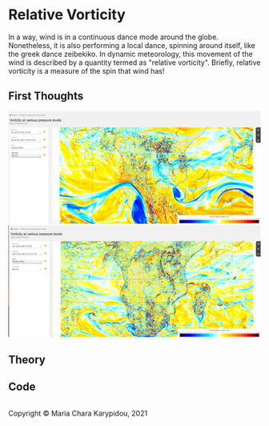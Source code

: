 # Relative Vorticity

In a way, wind is in a continuous dance mode around the globe. Nonetheless, it is also performing a local dance, spinning around itself, like the greek dance zeibekiko. In dynamic meteorology, this movement of the wind is described by a quantity termed as "relative vorticity". Briefly, relative vorticity is a measure of the spin that wind has! 

## First Thoughts

![Relative Vorticity at 05/12/2021 (12:00 UTC) at 250 hPa from ECMWF](src/Kinematics/img/ECMWF_RelVort_250hPa.png)
![Relative Vorticity at 05/12/2021 (12:00 UTC) at 850 hPa from ECMWF](src/Kinematics/img/ECMWF_RelVort_850hPa.png)


## Theory

## Code
    
<footer>
<p style="float:left; width: 100%;">
Copyright © Maria Chara Karypidou, 2021
</p>
</footer>


